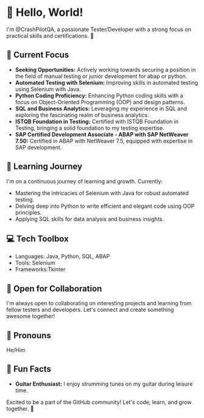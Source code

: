 # 👋 Hello, World!

I'm @CrashPilotQA, a passionate Tester/Developer with a strong focus on practical skills and certifications. 🚀

## 🔧 Current Focus

- **Seeking Opportunities:** Actively working towards securing a position in the field of manual testing or junior development for abap or python.
- **Automated Testing with Selenium:** Improving skills in automated testing using Selenium with Java.
- **Python Coding Proficiency:** Enhancing Python coding skills with a focus on Object-Oriented Programming (OOP) and design patterns.
- **SQL and Business Analytics:** Leveraging my experience in SQL and exploring the fascinating realm of business analytics.
- **ISTQB Foundation in Testing:** Certified with ISTQB Foundation in Testing, bringing a solid foundation to my testing expertise.
- **SAP Certified Development Associate - ABAP with SAP NetWeaver 7.50:** Certified in ABAP with NetWeaver 7.5, equipped with expertise in SAP development.

## 🌱 Learning Journey

I'm on a continuous journey of learning and growth. Currently:

- Mastering the intricacies of Selenium with Java for robust automated testing.
- Delving deep into Python to write efficient and elegant code using OOP principles.
- Applying SQL skills for data analysis and business insights.

## 💻 Tech Toolbox

- Languages: Java, Python, SQL, ABAP
- Tools: Selenium
- Frameworks:Tkinter

## 🤝 Open for Collaboration

I'm always open to collaborating on interesting projects and learning from fellow testers and developers. Let's connect and create something awesome together!

## 🌈 Pronouns

He/Him

## 🌟 Fun Facts

- **Guitar Enthusiast:** I enjoy strumming tunes on my guitar during leisure time.

Excited to be a part of the GitHub community! Let's code, learn, and grow together. 🌈



<!---
CrashPilotQA/CrashPilotQA is a ✨ special ✨ repository because its `README.md` (this file) appears on your GitHub profile.
You can click the Preview link to take a look at your changes.
--->
